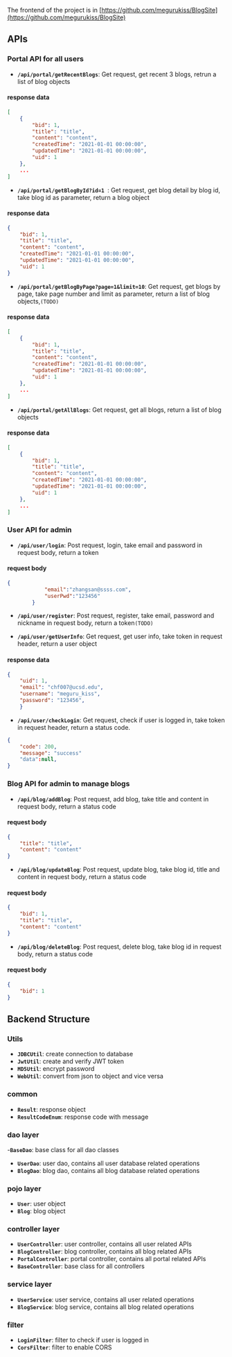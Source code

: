 The frontend of the project is in [https://github.com/megurukiss/BlogSite](https://github.com/megurukiss/BlogSite)

## APIs

### Portal API for all users
- **`/api/portal/getRecentBlogs`**: Get request, get recent 3 blogs, retrun a list of blog objects
#### response data
```json
[
    {
        "bid": 1,
        "title": "title",
        "content": "content",
        "createdTime": "2021-01-01 00:00:00",
        "updatedTime": "2021-01-01 00:00:00",
        "uid": 1
    },
    ...
]
```

- **`/api/portal/getBlogById?id=1 `**: Get request, get blog detail by blog id, take blog id as parameter, return a blog object
#### response data
```json
{
    "bid": 1,
    "title": "title",
    "content": "content",
    "createdTime": "2021-01-01 00:00:00",
    "updatedTime": "2021-01-01 00:00:00",
    "uid": 1
}
```

- **`/api/portal/getBlogByPage?page=1&limit=10`**: Get request, get blogs by page, take page number and limit as parameter, return a list of blog objects,`(TODO)`
#### response data
```json
[
    {
        "bid": 1,
        "title": "title",
        "content": "content",
        "createdTime": "2021-01-01 00:00:00",
        "updatedTime": "2021-01-01 00:00:00",
        "uid": 1
    },
    ...
]
```

- **`/api/portal/getAllBlogs`**: Get request, get all blogs, return a list of blog objects
#### response data
```json
[
    {
        "bid": 1,
        "title": "title",
        "content": "content",
        "createdTime": "2021-01-01 00:00:00",
        "updatedTime": "2021-01-01 00:00:00",
        "uid": 1
    },
    ...
]
```


### User API for admin
- **`/api/user/login`**: Post request, login, take email and password in request body, return a token
#### request body
```json
{
            "email":"zhangsan@ssss.com",
            "userPwd":"123456"
        }
```

- **`/api/user/register`**: Post request, register, take email, password and nickname in request body, return a token`(TODO)`

- **`/api/user/getUserInfo`**: Get request, get user info, take token in request header, return a user object
#### response data
```json
{
    "uid": 1,
    "email": "chf007@ucsd.edu",
    "username": "meguru_kiss",
    "password": "123456",
    }
```

- **`/api/user/checkLogin`**: Get request, check if user is logged in, take token in request header, return a status code.
```json
{
    "code": 200,
    "message": "success"
    "data":null,    
}
```

### Blog API for admin to manage blogs

- **`/api/blog/addBlog`**: Post request, add blog, take title and content in request body, return a status code
#### request body
```json
{
    "title": "title",
    "content": "content"
}
```

- **`/api/blog/updateBlog`**: Post request, update blog, take blog id, title and content in request body, return a status code
#### request body
```json
{
    "bid": 1,
    "title": "title",
    "content": "content"
}
```

- **`/api/blog/deleteBlog`**: Post request, delete blog, take blog id in request body, return a status code
#### request body
```json
{
    "bid": 1
}
```




## Backend Structure

### Utils

- **`JDBCUtil`**: create connection to database
- **`JwtUtil`**: create and verify JWT token
- **`MD5Util`**: encrypt password
- **`WebUtil`**: convert from json to object and vice versa

### common
- **`Result`**: response object
- **`ResultCodeEnum`**: response code with message

### dao layer
-**`BaseDao`**: base class for all dao classes
- **`UserDao`**: user dao, contains all user database related operations
- **`BlogDao`**: blog dao, contains all blog database related operations

### pojo layer
- **`User`**: user object
- **`Blog`**: blog object

### controller layer
- **`UserController`**: user controller, contains all user related APIs
- **`BlogController`**: blog controller, contains all blog related APIs
- **`PortalController`**: portal controller, contains all portal related APIs
- **`BaseController`**: base class for all controllers

### service layer
- **`UserService`**: user service, contains all user related operations
- **`BlogService`**: blog service, contains all blog related operations


### filter 
- **`LoginFilter`**: filter to check if user is logged in
- **`CorsFilter`**: filter to enable CORS



